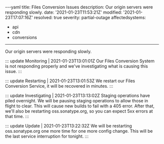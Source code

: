 ---yaml
title: Files Conversion Issues
description: Our origin servers were responding slowly.
date: '2021-01-23T11:53:21Z'
modified: '2021-01-23T17:07:16Z'
resolved: true
severity: partial-outage
affectedsystems:
  - api
  - cdn
  - conversions
---
Our origin servers were responding slowly.

::: update Monitoring | 2021-01-23T13:01:01Z
Our Files Conversion System is not responding properly and we've investigating what is causing this issue.
:::

::: update Restarting | 2021-01-23T13:01:53Z
We restart our Files Conversion Service, it will be recovered in minutes.
:::

::: update Investigating | 2021-01-23T13:13:02Z
Staging operations have piled overnight. We will be pausing staging operations to allow those in flight to clear. This will cause new builds to fail with a 405 error. After that, we'll also be restarting oss.sonatype.org, so you can expect 5xx errors at that time.
:::

::: update Update | 2021-01-23T13:22:32Z
We will be restarting oss.sonatype.org one more time for one more config change. This will be the last service interruption for tonight.
:::

